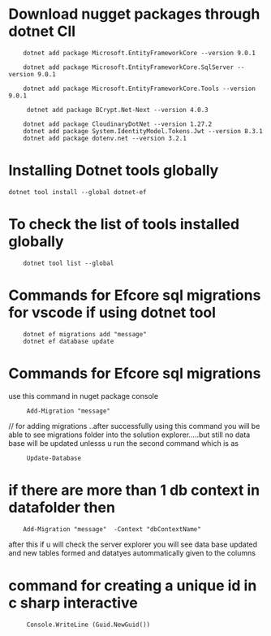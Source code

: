 # Download nugget packages through dotnet ClI

        dotnet add package Microsoft.EntityFrameworkCore --version 9.0.1

        dotnet add package Microsoft.EntityFrameworkCore.SqlServer --version 9.0.1

        dotnet add package Microsoft.EntityFrameworkCore.Tools --version 9.0.1

         dotnet add package BCrypt.Net-Next --version 4.0.3
        
        dotnet add package CloudinaryDotNet --version 1.27.2
        dotnet add package System.IdentityModel.Tokens.Jwt --version 8.3.1
        dotnet add package dotenv.net --version 3.2.1
       


# Installing Dotnet  tools globally 

	dotnet tool install --global dotnet-ef


# To check the list of tools installed globally 
        dotnet tool list --global

# Commands for Efcore sql migrations for vscode if using dotnet tool

        dotnet ef migrations add "message"
        dotnet ef database update



# Commands for Efcore sql migrations 

 use this command in nuget package console 

         Add-Migration "message"  

        

 // for adding migrations ..after successfully using this command you 
will be able to see migrations folder into the solution explorer.....but still no data base will
 be updated unlesss u run the second command  which is as 


         Update-Database
        




# if there are more than 1 db context in datafolder then 

        Add-Migration "message"  -Context "dbContextName"

after this if u will check the server explorer you will see data base updated and new tables formed and
datatyes autommatically given to the columns 




#  command for creating a unique id in c sharp interactive


         Console.WriteLine (Guid.NewGuid())




